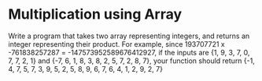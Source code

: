 # Multiplication using Array

Write a program that takes two array representing integers, and returns an integer representing their product. For example, since 193707721 x -761838257287 = -147573952589676412927, if the inputs are {1, 9, 3, 7, 0, 7, 7, 2, 1} and {-7, 6, 1, 8, 3, 8, 2, 5, 7, 2, 8, 7}, your function should return {-1, 4, 7, 5, 7, 3, 9, 5, 2, 5, 8, 9, 6, 7, 6, 4, 1, 2, 9, 2, 7}
